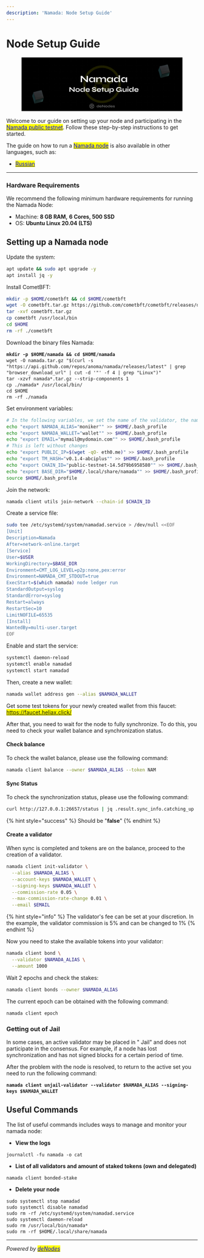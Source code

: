 ```yaml
---
description: 'Namada: Node Setup Guide'
---
```


# Node Setup Guide

<figure><img src="../../.gitbook/assets/Twitter header - 9.png" alt=""><figcaption></figcaption></figure>

Welcome to our guide on setting up your node and participating in the [<mark style="color:blue;">Namada public testnet</mark>](https://docs.namada.net/networks/testnets). Follow these step-by-step instructions to get started.

The guide on how to run a [<mark style="color:blue;">Namada node</mark>](./) is also available in other languages, such as:

* [<mark style="color:blue;">Russian</mark>](https://app.gitbook.com/o/JBk0WpDfzxyTHmhkug8q/s/Msyjj5Lo4bjoYYwbDcVb/\~/changes/60/namada/the-node-guide/ustanovka-nody-namada)

***

### Hardware Requirements <a href="#hardware-requirements" id="hardware-requirements"></a>

We recommend the following minimum hardware requirements for running the Namada Node:

* Machine: **8 GB RAM,** **6 Cores, 500 SSD**
* OS: **Ubuntu Linux 20.04 (LTS)**

## Setting up a Namada node

Update the system:

```bash
apt update && sudo apt upgrade -y
apt install jq -y
```

Install CometBFT:

```bash
mkdir -p $HOME/cometbft && cd $HOME/cometbft
wget -O cometbft.tar.gz https://github.com/cometbft/cometbft/releases/download/v0.37.2/cometbft_0.37.2_linux_amd64.tar.gz
tar -xvf cometbft.tar.gz
cp cometbft /usr/local/bin
cd $HOME
rm -rf ./cometbft
```

Download the binary files Namada:

<pre class="language-bash"><code class="lang-bash"><strong>mkdir -p $HOME/namada &#x26;&#x26; cd $HOME/namada
</strong>wget -O namada.tar.gz "$(curl -s "https://api.github.com/repos/anoma/namada/releases/latest" | grep "browser_download_url" | cut -d '"' -f 4 | grep "Linux")"
tar -xzvf namada*.tar.gz --strip-components 1
cp ./namada* /usr/local/bin/
cd $HOME
rm -rf ./namada
</code></pre>

Set environment variables:

```bash
# In the following variables, we set the name of the validator, the name of the wallet and your email
echo "export NAMADA_ALIAS="moniker"" >> $HOME/.bash_profile
echo "export NAMADA_WALLET="wallet"" >> $HOME/.bash_profile
echo "export EMAIL="mymail@mydomain.com"" >> $HOME/.bash_profile
# This is left without changes
echo "export PUBLIC_IP=$(wget -qO- eth0.me)" >> $HOME/.bash_profile
echo "export TM_HASH="v0.1.4-abciplus"" >> $HOME/.bash_profile
echo "export CHAIN_ID="public-testnet-14.5d79b6958580"" >> $HOME/.bash_profile
echo "export BASE_DIR="$HOME/.local/share/namada"" >> $HOME/.bash_profile
source $HOME/.bash_profile
```

Join the network:

```bash
namada client utils join-network --chain-id $CHAIN_ID
```

Create a service file:

```bash
sudo tee /etc/systemd/system/namadad.service > /dev/null <<EOF
[Unit]
Description=Namada
After=network-online.target
[Service]
User=$USER
WorkingDirectory=$BASE_DIR
Environment=CMT_LOG_LEVEL=p2p:none,pex:error
Environment=NAMADA_CMT_STDOUT=true
ExecStart=$(which namada) node ledger run 
StandardOutput=syslog
StandardError=syslog
Restart=always
RestartSec=10
LimitNOFILE=65535
[Install]
WantedBy=multi-user.target
EOF
```

Enable and start the service:

```bash
systemctl daemon-reload
systemctl enable namadad
systemctl start namadad
```

Then, create a new wallet:

```bash
namada wallet address gen --alias $NAMADA_WALLET
```

Get some test tokens for your newly created wallet from this faucet: <mark style="color:blue;">https://faucet.heliax.click/</mark>

After that, you need to wait for the node to fully synchronize. To do this, you need to check your wallet balance and synchronization status.

#### Check balance

To check the wallet balance, please use the following command:

```bash
namada client balance --owner $NAMADA_ALIAS --token NAM
```

#### Sync Status&#x20;

To check the synchronization status, please use the following command:

```bash
curl http://127.0.0.1:26657/status | jq .result.sync_info.catching_up
```

{% hint style="success" %}
Should be "**false**"
{% endhint %}

#### Create a validator

When sync is completed and tokens are on the balance, proceed to the creation of a validator.

```bash
namada client init-validator \
  --alias $NAMADA_ALIAS \
  --account-keys $NAMADA_WALLET \
  --signing-keys $NAMADA_WALLET \
  --commission-rate 0.05 \
  --max-commission-rate-change 0.01 \
  --email $EMAIL
```

{% hint style="info" %}
The validator's fee can be set at your discretion. In the example, the validator commission is 5% and can be changed to 1%
{% endhint %}

Now you need to stake the available tokens into your validator:

```bash
namada client bond \
  --validator $NAMADA_ALIAS \
  --amount 1000
```

Wait 2 epochs and check the stakes:

```bash
namada client bonds --owner $NAMADA_ALIAS
```

The current epoch can be obtained with the following command:

```bash
namada client epoch
```

### Getting out of Jail

In some cases, an active validator may be placed in " Jail" and does not participate in the consensus. For example, if a node has lost synchronization and has not signed blocks for a certain period of time.&#x20;

After the problem with the node is resolved, to return to the active set you need to run the following command:

<pre class="language-bash"><code class="lang-bash"><strong>namada client unjail-validator --validator $NAMADA_ALIAS --signing-keys $NAMADA_WALLET
</strong></code></pre>

## Useful Commands

The list of useful commands includes ways to manage and monitor your namada node:

* **View the logs**

```
journalctl -fu namada -o cat
```

* **List of all validators and amount of staked tokens (own and delegated)**

```
namada client bonded-stake
```

* **Delete your node**

```
sudo systemctl stop namadad
sudo systemctl disable namadad
sudo rm -rf /etc/systemd/system/namadad.service
sudo systemctl daemon-reload
sudo rm /usr/local/bin/namada*
sudo rm -rf $HOME/.local/share/namada
```

***

_Powered by_ [_<mark style="color:blue;">deNodes</mark>_](https://twitter.com/deNodes\_)
